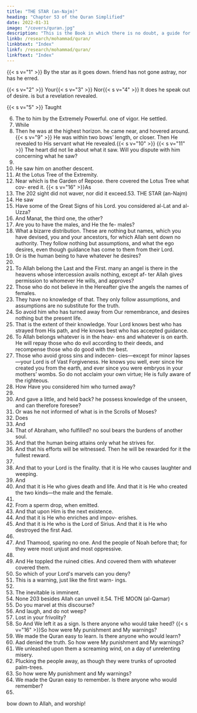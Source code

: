 ```yaml
---
title: "THE STAR (an-Najm)"
heading: "Chapter 53 of the Quran Simplified"
date: 2022-01-31
image: "/covers/quran.jpg"
description: "This is the Book in which there is no doubt, a guide for the righteous."
linkb: /research/mohammad/quran/
linkbtext: "Index"
linkf: /research/mohammad/quran/
linkftext: "Index"
---
```



{{< s v="1" >}}  By the star as it goes down. friend has not gone astray, nor has he erred.

{{< s v="2" >}}  Your{{< s v="3" >}}  Nor{{< s v="4" >}}  It does he speak out of desire.
is but a revelation revealed.

{{< s v="5" >}}  Taught

6. The
to him by the Extremely Powerful.
one of vigor. He settled.
7. While
8. Then
he was at the highest horizon.
he came near, and hovered around.{{< s v="9" >}}  He
was within two bows’ length, or closer.
Then He revealed to His servant what He
revealed.{{< s v="10" >}} {{< s v="11" >}}  The
heart did not lie about what it saw.
Will you dispute with him concerning
what he saw?
12.
13. He saw him on another descent.
14. At the Lotus Tree of the Extremity.
15. Near
which is the Garden of Repose.
there covered the Lotus Tree what cov-
ered it.
{{< s v="16" >}}As
17. The
202
sight did not waver, nor did it exceed.53. THE STAR (an-Najm)
18. He saw
19. Have
some of the Great Signs of his Lord.
you considered al-Lat and al-Uzza?
20. And
Manat, the third one, the other?
21. Are you to have the males, and He the fe-
males?
22. What
a bizarre distribution.
These are nothing but names, which you
have devised, you and your ancestors, for
which Allah sent down no authority. They
follow nothing but assumptions, and what
the ego desires, even though guidance has
come to them from their Lord.
24. Or is the human being to have whatever he
desires?
23.
25. To
Allah belong the Last and the First.
many an angel is there in the heavens
whose intercession avails nothing, except af-
ter Allah gives permission to whomever He
wills, and approves?
27. Those who do not believe in the Hereafter
give the angels the names of females.
28. They have no knowledge of that. They only
follow assumptions, and assumptions are no
substitute for the truth.
29. So avoid him who has turned away from
Our remembrance, and desires nothing but
the present life.
30. That is the extent of their knowledge. Your
Lord knows best who has strayed from His
path, and He knows best who has accepted
guidance.
31. To Allah belongs whatever is in the heav-
ens and whatever is on earth. He will repay
those who do evil according to their deeds,
and recompense those who do good with the
best.
32. Those who avoid gross sins and indecen-
cies—except for minor lapses—your Lord is
of Vast Forgiveness. He knows you well, ever
since He created you from the earth, and ever
since you were embryos in your mothers’
wombs. So do not acclaim your own virtue;
He is fully aware of the righteous.
26. How
Have you considered him who turned
away?
33.
34. And
gave a little, and held back?
he possess knowledge of the unseen,
and can therefore foresee?
36. Or was he not informed of what is in the
Scrolls of Moses?
35. Does
37. And
38. That
of Abraham, who fulfilled?
no soul bears the burdens of another
soul.
39. And that the human being attains only
what he strives for.
40. And
that his efforts will be witnessed.
Then he will be rewarded for it the fullest
reward.
41.
42. And
that to your Lord is the finality.
that it is He who causes laughter and
weeping.
43. And
44. And
that it is He who gives death and life.
And that it is He who created the two
kinds—the male and the female.
45.
46. From
a sperm drop, when emitted.
47. And
that upon Him is the next existence.
48. And that it is He who enriches and impov-
erishes.
49. And
that it is He who is the Lord of Sirius.
And that it is He who destroyed the first
Aad.
50.
51. And
Thamood, sparing no one.
And the people of Noah before that; for
they were most unjust and most oppressive.
52.
53. And
He toppled the ruined cities.
And covered them with whatever covered
them.
55. So which of your Lord's marvels can you
deny?
56. This is a warning, just like the first warn-
ings.
54.
57. The
inevitable is imminent.
58. None
203
besides Allah can unveil it.54. THE MOON (al-Qamar)
59. Do
you marvel at this discourse?
60. And laugh, and do not weep?
61. Lost in your frivolity?
62. So
And We left it as a sign. Is there anyone
who would take heed?
{{< s v="16" >}}So how were My punishment and My
warnings?
17. We made the Quran easy to learn. Is there
anyone who would learn?
18. Aad denied the truth. So how were My
punishment and My warnings?
19. We unleashed upon them a screaming
wind, on a day of unrelenting misery.
20. Plucking the people away, as though they
were trunks of uprooted palm-trees.
21. So how were My punishment and My
warnings?
22. We made the Quran easy to remember. Is
there anyone who would remember?
15.
bow down to Allah, and worship!

